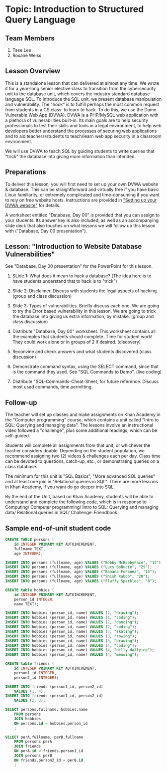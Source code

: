 # Topic: Introduction to Structured Query Language
## Team Members
1. Tsee Lee
2. Rosane Weiss

## Lesson Overview

This is a standalone lesson that can delivered at almost any time. We wrote it
for a year-long senior elective class to transition from the cybersecurity unit
to the database unit, which covers the industry standard database language SQL.
To introduce the SQL unit, we present database manipulation and vulnerability.
The "hook" is to fulfill perhaps the most common request from students in a CS class:
to learn to hack. To do this, we use the Damn Vulnerable Web App (DVWA). DVWA is a
PHP/MySQL web application with a plethora of vulnerabilities built-in.
Its main goals are to help security professionals to test their skills and tools
in a legal environment, to help web developers better understand the processes of
securing web applications and to aid teachers/students to teach/learn web app security
in a classroom environment.

We will use DVWA to teach SQL by guiding students to write queries that "trick"
the database into giving more information than intended.

## Preparations

To deliver this lesson, you will first need to set up your own DVWA website & database.
This can be straightforward and virtually free if you have basic Linux familiarity,
or extremely complicated and time-consuming if you want to rely on free website hosts.
Instructions are provided in ["Setting up your DVWA website"](Setting%20up%20your%20DVWA%20website.pdf)
for details.

A worksheet entitled "Database, Day 00" is provided that you can assign to your students.
Its answer key is also included, as well as an accompanying slide deck that also touches
on what lessons we will follow up this lesson with ("Database, Day 00 presentation").

## Lesson: "Introduction to Website Database Vulnerabilities"

See "Database, Day 00 presentation" for the PowerPoint for this lesson.

1) SLide 1: What does it mean to hack a database?
	(The idea here is to have students understand that to hack is to "trick")

2)  Slide 2: Disclaimer. Discuss with students the legal aspects of hacking.(group and class discussion)

3) Slide 3: Types of vulnerabilities. Briefly discuss each one. We are going to try the Error based vulnerability in this lesson.
   We are going to trick the database into giving us extra information, by mistake. (group and class discussion)

4) Distribute "Database, Day 00" worksheet. This worksheet contains all the examples that students should complete.
   Time for student work! They could work alone or in groups of 2 if desired. (discovery)

5) Reconvine and check answers and what students discovered.(class discussion)

6) Demonstrate command syntax, using the SELECT command, since that is the command they used.
See "SQL Commands to Demo". (live coding)

7) Distribute "SQL-Commands-Cheat-Sheet, for future reference. Discuss most used commands, time permitting.


## Follow-up

The teacher will set up classes and make assignments on Khan Academy in the
"Computer programming" course, which contains a unit called "Intro to SQL:
Querying and managing data". The lessons involve an instructional video
followed a "challenge", plus some additional readings, which can be self-guided.

Students will complete all assignments from that unit, or whichever the
teacher considers doable. Depending on the student population, we recommend
assigning two (2) videos & challenges each per day. Class time can be devoted
to questions, catch-up, etc., or demonstrating queries on a class database.

The minimum for this unit is "SQL Basics", "More advanced SQL queries" and
at least one join in "Relational queries in SQL". There are more lessons in
Khan Academy, if you want do go deeper into SQL.

By the end of the Unit, based on Khan Academy, students will be able to understand
and complete the following code, which is in response to Computing/ Computer programming/
Intro to SQL: Querying and managing data/ Relational queries in SQL/ Challenge: Friendbook

## Sample end-of-unit student code
```SQL
CREATE TABLE persons (
    id INTEGER PRIMARY KEY AUTOINCREMENT,
    fullname TEXT,
    age INTEGER);

INSERT INTO persons (fullname, age) VALUES ("Bobby McBobbyFace", "12");
INSERT INTO persons (fullname, age) VALUES ("Lucy BoBucie", "25");
INSERT INTO persons (fullname, age) VALUES ("Banana FoFanna", "14");
INSERT INTO persons (fullname, age) VALUES ("Shish Kabob", "20");
INSERT INTO persons (fullname, age) VALUES ("Fluffy Sparkles", "8");

CREATE table hobbies (
    id INTEGER PRIMARY KEY AUTOINCREMENT,
    person_id INTEGER,
    name TEXT);

INSERT INTO hobbies (person_id, name) VALUES (1, "drawing");
INSERT INTO hobbies (person_id, name) VALUES (1, "coding");
INSERT INTO hobbies (person_id, name) VALUES (2, "dancing");
INSERT INTO hobbies (person_id, name) VALUES (2, "coding");
INSERT INTO hobbies (person_id, name) VALUES (3, "skating");
INSERT INTO hobbies (person_id, name) VALUES (3, "rowing");
INSERT INTO hobbies (person_id, name) VALUES (3, "drawing");
INSERT INTO hobbies (person_id, name) VALUES (4, "coding");
INSERT INTO hobbies (person_id, name) VALUES (4, "dilly-dallying");
INSERT INTO hobbies (person_id, name) VALUES (4, "meowing");

CREATE table friends (
    id INTEGER PRIMARY KEY AUTOINCREMENT,
    person1_id INTEGER,
    person2_id INTEGER);

INSERT INTO friends (person1_id, person2_id)
    VALUES (1, 4);
INSERT INTO friends (person1_id, person2_id)
    VALUES (2, 3);

SELECT persons.fullname, hobbies.name
    FROM persons
    JOIN hobbies
    ON persons.id = hobbies.person_id
    ;

SELECT perA.fullname, perB.fullname
    FROM persons perA
    JOIN friends
    ON perA.id = friends.person1_id
    JOIN persons perB
    ON friends.person2_id = perB.id
    ;
```
